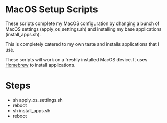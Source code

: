 # MacOS Setup Scripts

These scripts complete my MacOS configuration by changing a bunch of MacOS settings (apply_os_settings.sh) and installing my base applications (install_apps.sh).

This is completely catered to my own taste and installs applications that I use.

These scripts will work on a freshly installed MacOS device. It uses [Homebrew](https://brew.sh) to install applications.

# Steps

- sh apply_os_settings.sh
- reboot
- sh install_apps.sh
- reboot
